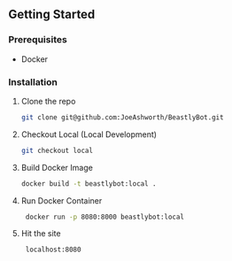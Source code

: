 <!-- GETTING STARTED -->
## Getting Started

### Prerequisites

- Docker

### Installation

1. Clone the repo
   ```sh
   git clone git@github.com:JoeAshworth/BeastlyBot.git
   ```
2. Checkout Local (Local Development)
   ```sh
   git checkout local
   ```
3. Build Docker Image
   ```sh
   docker build -t beastlybot:local .
   ```
4. Run Docker Container
   ```sh
    docker run -p 8080:8000 beastlybot:local
   ```
5. Hit the site
   ```sh
    localhost:8080
   ```



